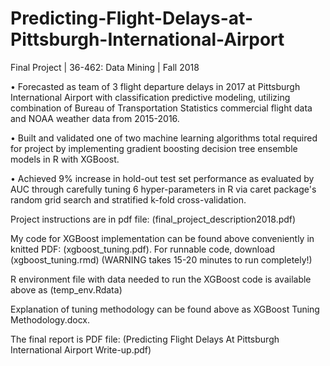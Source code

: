 # Predicting-Flight-Delays-at-Pittsburgh-International-Airport
Final Project | 36-462: Data Mining | Fall 2018

•	Forecasted as team of 3 flight departure delays in 2017 at Pittsburgh International Airport with classification predictive modeling, utilizing combination of Bureau of Transportation Statistics commercial flight data and NOAA weather data from 2015-2016. 

•	Built and validated one of two machine learning algorithms total required for project by implementing gradient boosting decision tree ensemble models in R with XGBoost. 

• Achieved 9% increase in hold-out test set performance as evaluated by AUC through carefully tuning 6 hyper-parameters in 
R via caret package's random grid search and stratified k-fold cross-validation.


Project instructions are in pdf file: (final_project_description2018.pdf)

My code for XGBoost implementation can be found above conveniently in knitted PDF: (xgboost_tuning.pdf).
For runnable code, download (xgboost_tuning.rmd) (WARNING takes 15-20 minutes to run completely!) 

R environment file with data needed to run the XGBoost code is available above as (temp_env.Rdata)

Explanation of tuning methodology can be found above as XGBoost Tuning Methodology.docx.

The final report is PDF file: (Predicting Flight Delays At Pittsburgh International Airport Write-up.pdf) 
